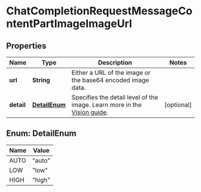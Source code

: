 # ChatCompletionRequestMessageContentPartImageImageUrl

## Properties
Name | Type | Description | Notes
------------ | ------------- | ------------- | -------------
**url** | **String** | Either a URL of the image or the base64 encoded image data. | 
**detail** | [**DetailEnum**](#DetailEnum) | Specifies the detail level of the image. Learn more in the [Vision guide](/docs/guides/vision/low-or-high-fidelity-image-understanding). |  [optional]

<a name="DetailEnum"></a>
## Enum: DetailEnum
Name | Value
---- | -----
AUTO | &quot;auto&quot;
LOW | &quot;low&quot;
HIGH | &quot;high&quot;
